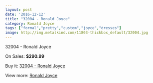 ```yaml
---
layout: post
date: '2016-12-12'
title: "32004 - Ronald Joyce"
category: Ronald Joyce
tags: ["formal","pretty","custom","joyce","dresses"]
image: http://img.metalkind.com/11803-thickbox_default/32004.jpg
---
```

32004 - Ronald Joyce

On Sales: **$290.99**
<a href="https://www.metalkind.com/en/ronald-joyce/5412-32004.html"><amp-img layout="responsive" width="600" height="600" src="//img.metalkind.com/11803-thickbox_default/32004.jpg" alt="32004 - Ronald Joyce 0" /></a>
<a href="https://www.metalkind.com/en/ronald-joyce/5412-32004.html"><amp-img layout="responsive" width="600" height="600" src="//img.metalkind.com/11804-thickbox_default/32004.jpg" alt="32004 - Ronald Joyce 1" /></a>
<a href="https://www.metalkind.com/en/ronald-joyce/5412-32004.html"><amp-img layout="responsive" width="600" height="600" src="//img.metalkind.com/11805-thickbox_default/32004.jpg" alt="32004 - Ronald Joyce 2" /></a>
<a href="https://www.metalkind.com/en/ronald-joyce/5412-32004.html"><amp-img layout="responsive" width="600" height="600" src="//img.metalkind.com/11806-thickbox_default/32004.jpg" alt="32004 - Ronald Joyce 3" /></a>

Buy it: [32004 - Ronald Joyce](https://www.metalkind.com/en/ronald-joyce/5412-32004.html "32004 - Ronald Joyce")

View more: [Ronald Joyce](https://www.metalkind.com/en/110-ronald-joyce "Ronald Joyce")